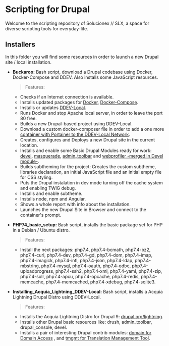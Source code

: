 # Scripting for Drupal
Welcome to the scripting repository of Solucionex // SLX, a space for diverse scripting tools for everyday-life.  

## Installers
In this folder you will find some resources in order to launch a new Drupal site / local installation.   
* **Buckaroo:** Bash script, download a Drupal codebase using Docker, Docker-Compose and DDEV. Also installs some JavaScript resources.
  > Features:
    * Checks if an Internet connection is available.  
    * Installs updated packages for [Docker](https://docs.docker.com/get-started/overview/), [Docker-Compose](https://docs.docker.com/compose/). 
    * Installs or updates [DDEV-Local](https://ddev.readthedocs.io/en/stable/).
    * Runs Docker and stop Apache local server, in order to leave the port 80 free.
    * Builds a new Drupal-based project using DDEV-Local.
    * Download a custom docker-composer file in order to add a one more [container with Portainer to the DDEV-Local Network](https://github.com/davidjguru/ddev-contrib/tree/master/docker-compose-services/portainer). 
    * Creates, configures and Deploys a new Drupal site in the current location.
    * Installs and enable some Basic Drupal Modules ready for work: [devel](https://www.drupal.org/project/devel), [masquerade](https://www.drupal.org/project/masquerade), [admin_toolbar](https://www.drupal.org/project/admin_toolbar) and [webprofiler -merged in Devel module-](https://www.drupal.org/project/webprofiler).
    * Builds subtheming for the project: Creates the custom subtheme, libraries declaration, an initial JavaScript file and an initial empty file for CSS styling.
    * Puts the Drupal instalation in dev mode turning off the cache system and enabling TWIG debug.
    * Installs and enable subtheme.
    * Installs node, npm and Angular.
    * Shows a whole report with info about the installation.
    * Launches the new Drupal Site in Browser and connect to the container's prompt.

* **PHP74_basic_setup:** Bash script, installs the basic package set for PHP in a Debian / Ubuntu distro.  
  > Features:
    * Install the next packages:   php7.4, php7.4-bcmath, php7.4-bz2, php7.4-curl, php7.4-dev, php7.4-gd, php7.4-dom, php7.4-imap, php7.4-imagick, php7.4-intl, php7.4-json, php7.4-ldap, php7.4-mbstring, php7.4-mysql, php7.4-oauth, php7.4-odbc, php7.4-uploadprogress, php7.4-ssh2, php7.4-xml, php7.4-yaml, php7.4-zip, php7.4-solr, php7.4-apcu, php7.4-opcache, php7.4-redis, php7.4-memcache, php7.4-memcached, php7.4-xdebug, php7.4-sqlite3.      

* **Installing_Acquia_Lightning_DDEV-Local:** Bash script, installs a Acquia Lightning Drupal Distro using DDEV-Local.
  > Features:
    * Installs the Acquia Lightning Distro for Drupal 9: [drupal.org/lightning](https://www.drupal.org/project/lightning).
    * Installs other Drupal basic resources like: drush, admin_toolbar, drupal_console, devel.  
    * Installs a pair of interesting Drupal contrib modules: [domain for Domain Access](https://www.drupal.org/project/domain) , and [tmgmt for Translation Management Tool](https://www.drupal.org/project/tmgmt).